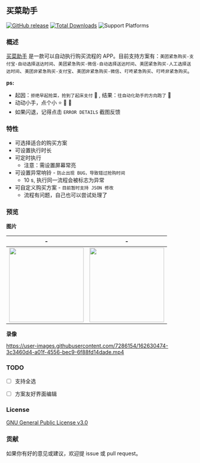 ## 买菜助手

[![GitHub release](https://img.shields.io/github/v/release/universeindream/MaiCaiAssistant.svg)](https://github.com/universeindream/MaiCaiAssistant/releases) [![Total Downloads](https://img.shields.io/github/downloads/universeindream/MaiCaiAssistant/total.svg)](https://github.com/universeindream/MaiCaiAssistant/releases/latest/download/app-release.apk) ![Support Platforms](https://img.shields.io/badge/platform-android-blue)

### 概述

[买菜助手](https://github.com/universeindream/MaiCaiAssistant) 是一款可以自动执行购买流程的 APP。目前支持方案有：`美团紧急购买-支付宝-自动选择送达时间`、`美团紧急购买-微信-自动选择送达时间`、`美团紧急购买-人工选择送达时间`、`美团非紧急购买-支付宝`、`美团非紧急购买-微信`、`叮咚紧急购买`、`叮咚非紧急购买`。

**ps:**

- 起因：`拒绝早起抢菜，抢到了起床支付` :rofl: , 结果：`往自动化助手的方向跑了` :zany_face:
- 动动小手，点个小 :star: :star2: :dog:
- 如果闪退，记得点击 `ERROR DETAILS` 截图反馈


### 特性

- 可选择适合的购买方案
- 可设置执行时长
- 可定时执行
   - 注意：需设置屏幕常亮
- 可设置异常响铃 - `防止出现 BUG，导致错过抢购时间`
   - 10 s, 执行同一流程会被标志为异常
- 可自定义购买方案 - `目前暂时支持 JSON 修改`
   - 流程有问题，自己也可以尝试处理了 

### 预览

**图片**

| -  | - |
| ------------- | ------------- |
| <img src="https://user-images.githubusercontent.com/7286154/162630173-52a6101e-77e8-44ac-8645-a84e370f58f1.png" width="200" >  | <img src="https://user-images.githubusercontent.com/7286154/162630225-2f3df5c2-3d6f-4ea5-ab37-30136b5ec515.png" width="200" > |


**录像**


https://user-images.githubusercontent.com/7286154/162630474-3c3460d4-a01f-4556-bec9-6f88fd14dade.mp4


### TODO

- [ ] 支持全选
- [ ] 方案友好界面编辑


### License

[GNU General Public License v3.0](https://github.com/universeindream/MaiCaiAssistant/blob/main/LICENSE)


### 贡献

如果你有好的意见或建议，欢迎提 issue 或 pull request。
